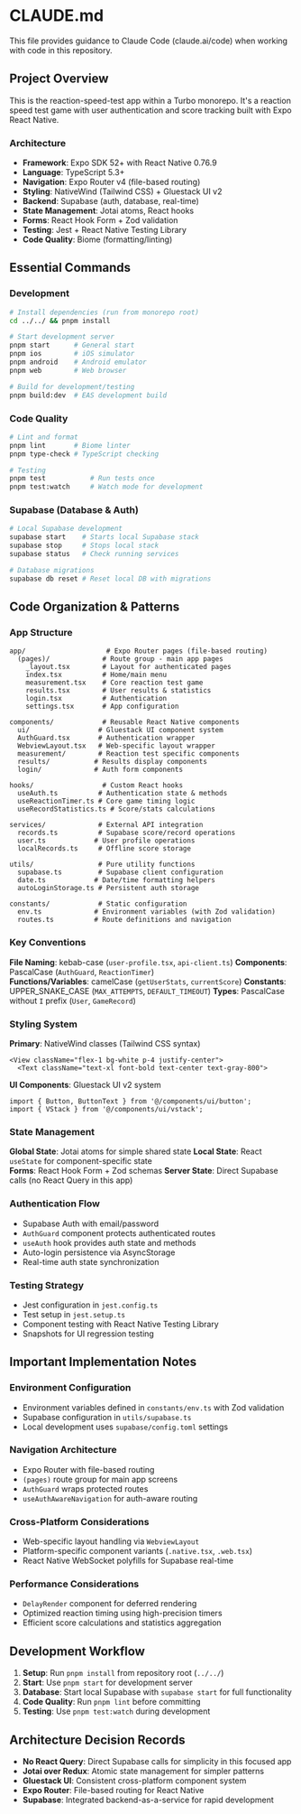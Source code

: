 # CLAUDE.md

This file provides guidance to Claude Code (claude.ai/code) when working with code in this repository.

## Project Overview

This is the reaction-speed-test app within a Turbo monorepo. It's a reaction speed test game with user authentication and score tracking built with Expo React Native.

### Architecture

- **Framework**: Expo SDK 52+ with React Native 0.76.9
- **Language**: TypeScript 5.3+
- **Navigation**: Expo Router v4 (file-based routing)
- **Styling**: NativeWind (Tailwind CSS) + Gluestack UI v2
- **Backend**: Supabase (auth, database, real-time)
- **State Management**: Jotai atoms, React hooks
- **Forms**: React Hook Form + Zod validation
- **Testing**: Jest + React Native Testing Library
- **Code Quality**: Biome (formatting/linting)

## Essential Commands

### Development
```bash
# Install dependencies (run from monorepo root)
cd ../../ && pnpm install

# Start development server
pnpm start      # General start
pnpm ios        # iOS simulator
pnpm android    # Android emulator  
pnpm web        # Web browser

# Build for development/testing
pnpm build:dev  # EAS development build
```

### Code Quality
```bash
# Lint and format
pnpm lint       # Biome linter
pnpm type-check # TypeScript checking

# Testing
pnpm test           # Run tests once
pnpm test:watch     # Watch mode for development
```

### Supabase (Database & Auth)
```bash
# Local Supabase development
supabase start    # Starts local Supabase stack
supabase stop     # Stops local stack
supabase status   # Check running services

# Database migrations
supabase db reset # Reset local DB with migrations
```

## Code Organization & Patterns

### App Structure
```
app/                    # Expo Router pages (file-based routing)
  (pages)/             # Route group - main app pages
    _layout.tsx        # Layout for authenticated pages
    index.tsx          # Home/main menu
    measurement.tsx    # Core reaction test game
    results.tsx        # User results & statistics
    login.tsx          # Authentication
    settings.tsx       # App configuration
    
components/            # Reusable React Native components
  ui/                 # Gluestack UI component system
  AuthGuard.tsx       # Authentication wrapper
  WebviewLayout.tsx   # Web-specific layout wrapper
  measurement/        # Reaction test specific components
  results/           # Results display components
  login/             # Auth form components

hooks/                 # Custom React hooks
  useAuth.ts          # Authentication state & methods
  useReactionTimer.ts # Core game timing logic
  useRecordStatistics.ts # Score/stats calculations

services/             # External API integration
  records.ts          # Supabase score/record operations
  user.ts            # User profile operations
  localRecords.ts     # Offline score storage

utils/                # Pure utility functions
  supabase.ts         # Supabase client configuration
  date.ts            # Date/time formatting helpers
  autoLoginStorage.ts # Persistent auth storage

constants/            # Static configuration
  env.ts             # Environment variables (with Zod validation)
  routes.ts          # Route definitions and navigation
```

### Key Conventions

**File Naming**: kebab-case (`user-profile.tsx`, `api-client.ts`)
**Components**: PascalCase (`AuthGuard`, `ReactionTimer`)  
**Functions/Variables**: camelCase (`getUserStats`, `currentScore`)
**Constants**: UPPER_SNAKE_CASE (`MAX_ATTEMPTS`, `DEFAULT_TIMEOUT`)
**Types**: PascalCase without `I` prefix (`User`, `GameRecord`)

### Styling System

**Primary**: NativeWind classes (Tailwind CSS syntax)
```tsx
<View className="flex-1 bg-white p-4 justify-center">
  <Text className="text-xl font-bold text-center text-gray-800">
```

**UI Components**: Gluestack UI v2 system
```tsx
import { Button, ButtonText } from '@/components/ui/button';
import { VStack } from '@/components/ui/vstack';
```

### State Management

**Global State**: Jotai atoms for simple shared state
**Local State**: React `useState` for component-specific state  
**Forms**: React Hook Form + Zod schemas
**Server State**: Direct Supabase calls (no React Query in this app)

### Authentication Flow

- Supabase Auth with email/password
- `AuthGuard` component protects authenticated routes
- `useAuth` hook provides auth state and methods
- Auto-login persistence via AsyncStorage
- Real-time auth state synchronization

### Testing Strategy

- Jest configuration in `jest.config.ts`
- Test setup in `jest.setup.ts` 
- Component testing with React Native Testing Library
- Snapshots for UI regression testing

## Important Implementation Notes

### Environment Configuration
- Environment variables defined in `constants/env.ts` with Zod validation
- Supabase configuration in `utils/supabase.ts`
- Local development uses `supabase/config.toml` settings

### Navigation Architecture  
- Expo Router with file-based routing
- `(pages)` route group for main app screens
- `AuthGuard` wraps protected routes
- `useAuthAwareNavigation` for auth-aware routing

### Cross-Platform Considerations
- Web-specific layout handling via `WebviewLayout`
- Platform-specific component variants (`.native.tsx`, `.web.tsx`)
- React Native WebSocket polyfills for Supabase real-time

### Performance Considerations
- `DelayRender` component for deferred rendering
- Optimized reaction timing using high-precision timers
- Efficient score calculations and statistics aggregation

## Development Workflow

1. **Setup**: Run `pnpm install` from repository root (`../../`)
2. **Start**: Use `pnpm start` for development server
3. **Database**: Start local Supabase with `supabase start` for full functionality
4. **Code Quality**: Run `pnpm lint` before committing
5. **Testing**: Use `pnpm test:watch` during development

## Architecture Decision Records

- **No React Query**: Direct Supabase calls for simplicity in this focused app
- **Jotai over Redux**: Atomic state management for simpler patterns
- **Gluestack UI**: Consistent cross-platform component system
- **Expo Router**: File-based routing for React Native
- **Supabase**: Integrated backend-as-a-service for rapid development